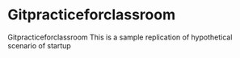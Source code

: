 # Gitpracticeforclassroom
Gitpracticeforclassroom
This is a sample replication of hypothetical scenario of startup